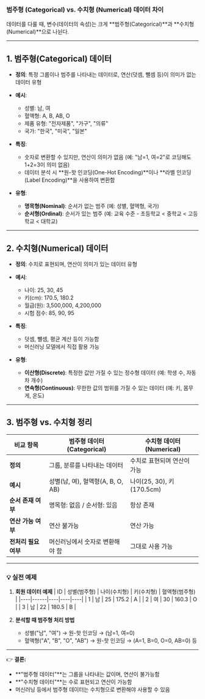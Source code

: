 ### **범주형 (Categorical) vs. 수치형 (Numerical) 데이터 차이**
데이터를 다룰 때, 변수(데이터의 속성)는 크게 **범주형(Categorical)**과 **수치형(Numerical)**으로 나뉜다.

---

## **1. 범주형(Categorical) 데이터**
- **정의**: 특정 그룹이나 범주를 나타내는 데이터로, 연산(덧셈, 뺄셈 등)이 의미가 없는 데이터 유형
- **예시**:
  - 성별: 남, 여
  - 혈액형: A, B, AB, O
  - 제품 유형: "전자제품", "가구", "의류"
  - 국가: "한국", "미국", "일본"

- **특징**:
  - 숫자로 변환할 수 있지만, 연산이 의미가 없음 (예: "남=1, 여=2"로 코딩해도 1+2=3이 의미 없음)
  - 데이터 분석 시 **원-핫 인코딩(One-Hot Encoding)**이나 **라벨 인코딩(Label Encoding)**을 사용하여 변환함

- **유형**:
  - **명목형(Nominal)**: 순서가 없는 범주 (예: 성별, 혈액형, 국가)
  - **순서형(Ordinal)**: 순서가 있는 범주 (예: 교육 수준 - 초등학교 < 중학교 < 고등학교 < 대학교)

---

## **2. 수치형(Numerical) 데이터**
- **정의**: 수치로 표현되며, 연산이 의미가 있는 데이터 유형
- **예시**:
  - 나이: 25, 30, 45
  - 키(cm): 170.5, 180.2
  - 월급(원): 3,500,000, 4,200,000
  - 시험 점수: 85, 90, 95

- **특징**:
  - 덧셈, 뺄셈, 평균 계산 등이 가능함
  - 머신러닝 모델에서 직접 활용 가능

- **유형**:
  - **이산형(Discrete)**: 특정한 값만 가질 수 있는 정수형 데이터 (예: 학생 수, 자동차 개수)
  - **연속형(Continuous)**: 무한한 값의 범위를 가질 수 있는 데이터 (예: 키, 몸무게, 온도)

---

## **3. 범주형 vs. 수치형 정리**
| 비교 항목 | 범주형 데이터 (Categorical) | 수치형 데이터 (Numerical) |
|---|---|---|
| **정의** | 그룹, 분류를 나타내는 데이터 | 수치로 표현되며 연산이 가능 |
| **예시** | 성별(남, 여), 혈액형(A, B, O, AB) | 나이(25, 30), 키(170.5cm) |
| **순서 존재 여부** | 명목형: 없음 / 순서형: 있음 | 항상 존재 |
| **연산 가능 여부** | 연산 불가능 | 연산 가능 |
| **전처리 필요 여부** | 머신러닝에서 숫자로 변환해야 함 | 그대로 사용 가능 |

---

### **💡 실전 예제**
1. **회원 데이터 예제**
   | ID | 성별(범주형) | 나이(수치형) | 키(수치형) | 혈액형(범주형) |
   |----|------|----|----|----|
   | 1 | 남 | 25 | 175.2 | A |
   | 2 | 여 | 30 | 160.3 | O |
   | 3 | 남 | 22 | 180.5 | B |

2. **분석할 때 범주형 처리 방법**
   - 성별("남", "여") → 원-핫 인코딩 → (남=1, 여=0)
   - 혈액형("A", "B", "O", "AB") → 원-핫 인코딩 → (A=1, B=0, O=0, AB=0) 등

---

👉 **결론:**  
- **"범주형 데이터"**는 그룹을 나타내는 값이며, 연산이 불가능함  
- **"수치형 데이터"**는 수로 표현되고 연산이 가능함  
- 머신러닝 등에서 범주형 데이터는 수치형으로 변환해야 사용할 수 있음
